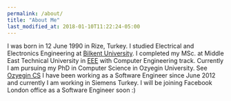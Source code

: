 ```yaml
---
permalink: /about/
title: "About Me"
last_modified_at: 2018-01-10T11:22:24-05:00
---
```


I was born in 12 June 1990 in Rize, Turkey. I studied Electrical and Electronics Engineering at [Bilkent University](http://www.ee.bilkent.edu.tr/tr/).
I completed my MSc. at Middle East Technical University in [EEE](https://eee2.metu.edu.tr/tr) with Computer Engineering track. Currently I am pursuing my PhD in Computer Science in Ozyegin University. See [Ozyegin CS](https://cs.ozyegin.edu.tr/tr)
I have been working as a Software Engineer since June 2012 and currently I am working in Siemens Turkey. I will be joining Facebook London office as a Software Engineer soon :) 